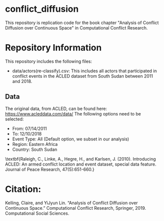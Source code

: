 # conflict_diffusion
This repository is replication code for the book chapter "Analysis of Conflict Diffusion over Continuous Space" in Computational Conflict Research.

# Repository Information
This repository includes the following files:
* data/actors(re-classify).csv: This includes all actors that participated in conflict events in the ACLED dataset from South Sudan between 2011 and 2018.

## Data
The original data, from ACLED, can be found here: https://www.acleddata.com/data/
The following options need to be selected:
* From: 07/14/2011
* To: 12/10/2018
* Event Type: All (Default option, we subset in our analysis)
* Region: Eastern Africa
* Country: South Sudan

\textbf{Raleigh, C., Linke, A., Hegre, H., and Karlsen, J. (2010). Introducing ACLED: An armed conflict location and event dataset, special data feature. Journal of Peace Research, 47(5):651-660.}

# Citation:
Kelling, Claire, and YiJyun Lin. “Analysis of Conflict Diffusion over Continuous Space.” Computational Conflict Research, Springer, 2019. Computational Social Sciences. 
